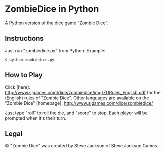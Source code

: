 ZombieDice in Python
==========

A Python version of the dice game "Zombie Dice".

Instructions
------------

Just run "zombiedice.py" from Python.  Example:

```
$ python zombiedice.py
````

How to Play
-----------

Click [here]: http://www.sjgames.com/dice/zombiedice/img/ZDRules_English.pdf for the (English) rules of "Zombie Dice".  Other languages are available on the "Zombie Dice" [homepage]: http://www.sjgames.com/dice/zombiedice/

Just type "roll" to roll the die, and "score" to stop.  Each player will be prompted when it's their turn.

Legal
-----

&copy; "Zombie Dice" was created by Steve Jackson of Steve Jackson Games.